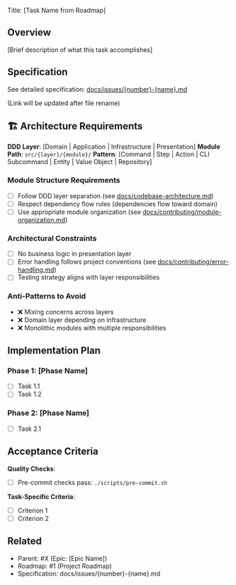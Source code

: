 Title: [Task Name from Roadmap]

## Overview

[Brief description of what this task accomplishes]

## Specification

See detailed specification: [docs/issues/{number}-{name}.md](../docs/issues/{number}-{name}.md)

(Link will be updated after file rename)

## 🏗️ Architecture Requirements

**DDD Layer**: [Domain | Application | Infrastructure | Presentation]
**Module Path**: `src/{layer}/{module}/`
**Pattern**: [Command | Step | Action | CLI Subcommand | Entity | Value Object | Repository]

### Module Structure Requirements

- [ ] Follow DDD layer separation (see [docs/codebase-architecture.md](../docs/codebase-architecture.md))
- [ ] Respect dependency flow rules (dependencies flow toward domain)
- [ ] Use appropriate module organization (see [docs/contributing/module-organization.md](../docs/contributing/module-organization.md))

### Architectural Constraints

- [ ] No business logic in presentation layer
- [ ] Error handling follows project conventions (see [docs/contributing/error-handling.md](../docs/contributing/error-handling.md))
- [ ] Testing strategy aligns with layer responsibilities

### Anti-Patterns to Avoid

- ❌ Mixing concerns across layers
- ❌ Domain layer depending on infrastructure
- ❌ Monolithic modules with multiple responsibilities

## Implementation Plan

### Phase 1: [Phase Name]

- [ ] Task 1.1
- [ ] Task 1.2

### Phase 2: [Phase Name]

- [ ] Task 2.1

## Acceptance Criteria

**Quality Checks**:

- [ ] Pre-commit checks pass: `./scripts/pre-commit.sh`

**Task-Specific Criteria**:

- [ ] Criterion 1
- [ ] Criterion 2

## Related

- Parent: #X (Epic: [Epic Name])
- Roadmap: #1 (Project Roadmap)
- Specification: docs/issues/{number}-{name}.md
